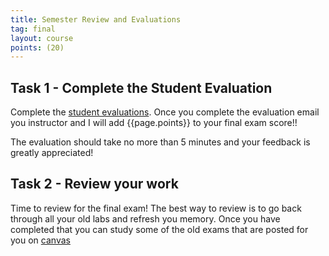 ```yaml
---
title: Semester Review and Evaluations
tag: final
layout: course
points: (20)
---
```


## Task 1 - Complete the Student Evaluation

Complete the [student evaluations]({{site.data.semester-info.student-evals}}). Once you complete
the evaluation email you instructor and I will add {{page.points}} to your final exam score!! 

The evaluation should take no more than 5 minutes and your feedback is greatly appreciated!

## Task 2 - Review your work

Time to review for the final exam! The best way to review is to go back through all your old
labs and refresh you memory. Once you have completed that you can study some of the old exams
that are posted for you on [canvas]({{site.data.semester-info.sample-exams}})